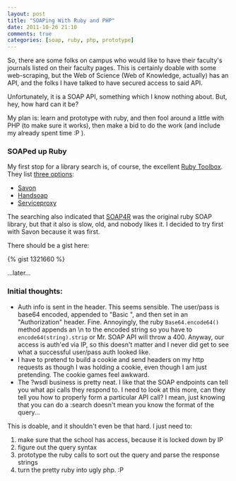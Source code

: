 ```yaml
---
layout: post
title: "SOAPing With Ruby and PHP"
date: 2011-10-26 21:10
comments: true
categories: [soap, ruby, php, prototype]
---
```

So, there are some folks on campus who would like to have their faculty's journals listed on their faculty pages. This is certainly doable with some web-scraping, but the Web of Science (Web of Knowledge, actually) has an API, and the folks I have talked to have secured access to said API. 

Unfortunately, it is a SOAP API, something which I know nothing about. But, hey, how hard can it be?

My plan is: learn and prototype with ruby, and then fool around a little with PHP (to make sure it works), then make a bid to do the work (and include my already spent time :P ). 

### SOAPed up Ruby ###

My first stop for a library search is, of course, the excellent [Ruby Toolbox](http://www.ruby-toolbox.com).  They list [three options](https://www.ruby-toolbox.com/categories/soap): 

* [Savon](http://rubygems.org/gems/savon)
* [Handsoap](http://github.com/troelskn/handsoap)
* [Serviceproxy](http://github.com/jeremydurham/serviceproxy)

The searching also indicated that [SOAP4R](http://rubygems.org/gems/soap4r) was the original ruby SOAP library, but that it also is slow, old, and nobody likes it.  I decided to try first with Savon because it was first.

There should be a gist here:

{% gist 1321660 %}

...later...

### Initial thoughts: ###

* Auth info is sent in the header.  This seems sensible.  The user/pass is base64 encoded, appended to "Basic ", and then set in an "Authorization" header.  Fine.  Annoyingly, the ruby `Base64.encode64()` method appends an \n to the encoded string so you have to `encode64(string).strip` or Mr. SOAP API will throw a 400. Anyway, our access is auth'ed via IP, so this doesn't matter and I never did get to see what a successful user/pass auth looked like.
* I have to pretend to build a cookie and send headers on my http requests as though I was holding a cookie, even though I am just pretending. The cookie games feel awkward.
* The ?wsdl business is pretty neat.  I like that the SOAP endpoints can tell you what api calls they respond to. I need to look at this more, can they tell you how to properly form a particular API call?  I mean, just knowing that you can do a :search doesn't mean you know the format of the query...

This is doable, and it shouldn't even be that hard.  I just need to:

1. make sure that the school has access, because it is locked down by IP
2. figure out the query syntax
3. prototype the ruby calls to sort out the query and parse the response strings
4. turn the pretty ruby into ugly php. :P
